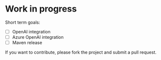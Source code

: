 # Work in progress
Short term goals:
* [ ] OpenAI integration
* [ ] Azure OpenAI integration
* [ ] Maven release

If you want to contribute, please fork the project and submit a pull request.